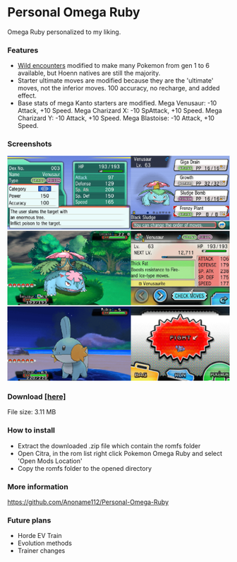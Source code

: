 # Personal Omega Ruby
Omega Ruby personalized to my liking.

### Features
- <a href="https://anoname112.github.io/Personal-Omega-Ruby/">Wild encounters</a> modified to make many Pokemon from gen 1 to 6 available, but Hoenn natives are still the majority.
- Starter ultimate moves are modified because they are the 'ultimate' moves, not the inferior moves. 100 accuracy, no recharge, and added effect.
- Base stats of mega Kanto starters are modified.
Mega Venusaur: -10 Attack, +10 Speed.
Mega Charizard X: -10 SpAttack, +10 Speed.
Mega Charizard Y: -10 Attack, +10 Speed.
Mega Blastoise: -10 Attack, +10 Speed.

### Screenshots
<img src="https://raw.githubusercontent.com/Anoname112/Personal-Omega-Ruby/main/images/FrenzyPlant.png">
<img src="https://raw.githubusercontent.com/Anoname112/Personal-Omega-Ruby/main/images/SpeedBuff.png">
<img src="https://raw.githubusercontent.com/Anoname112/Personal-Omega-Ruby/main/images/WildEncounter.png">

### Download <a href="https://anoname112.github.io/Personal-Omega-Ruby/PersonalOmegaRuby.zip">[here]</a>
File size: 3.11 MB

### How to install
- Extract the downloaded .zip file which contain the romfs folder
- Open Citra, in the rom list right click Pokemon Omega Ruby and select 'Open Mods Location'
- Copy the romfs folder to the opened directory

### More information
https://github.com/Anoname112/Personal-Omega-Ruby

### Future plans
- Horde EV Train
- Evolution methods
- Trainer changes

<!--
[CENTER][SIZE="5"][B]Personal Omega Ruby[/B][/SIZE]
[SIZE="2"]Omega Ruby personalized to my liking[/SIZE][/CENTER]

[SIZE="4"][B]Features[/B][/SIZE]
[LIST]
[*][URL="https://anoname112.github.io/Personal-Omega-Ruby/"]Wild encounters[/URL] modified to make many Pokemon from gen 1 to 6 available, but Hoenn natives are still the majority.
[*]Starter ultimate moves are modified because they are the 'ultimate' moves, not the inferior moves.
[SPOILER][SIZE="2"]100 accuracy, no recharge, and added effect.[/SIZE][/SPOILER]
[*]Base stats of mega Kanto starters are modified.
[SPOILER][B][SIZE="2"]Mega Venusaur:[/B] -10 Attack, +10 Speed
[B]Mega Charizard X:[/B] -10 SpAttack, +10 Speed
[B]Mega Charizard Y:[/B] -10 Attack, +10 Speed
[B]Mega Blastoise:[/B] -10 Attack, +10 Speed[/SIZE][/SPOILER]
[/LIST]

[SIZE="4"][B]Screenshots[/B][/SIZE]
[SPOILER][CIMG="width: 600px; height: 300px;"]https://raw.githubusercontent.com/Anoname112/Personal-Omega-Ruby/main/images/FrenzyPlant.png[/CIMG]
[CIMG="width: 600px; height: 300px;"]https://raw.githubusercontent.com/Anoname112/Personal-Omega-Ruby/main/images/SpeedBuff.png[/CIMG]
[CIMG="width: 600px; height: 300px;"]https://raw.githubusercontent.com/Anoname112/Personal-Omega-Ruby/main/images/WildEncounter.png[/CIMG][/SPOILER]

[SIZE="4"][B]Download [URL="https://anoname112.github.io/Personal-Omega-Ruby/PersonalOmegaRuby.zip"][here][/URL][/B][/SIZE]
[SIZE="2"]File size: 3.11 MB[/SIZE]

[SIZE="4"][B]How to install[/B][/SIZE]
[LIST=1]
[*]Extract the downloaded .zip file which contain the romfs folder
[*]Open Citra, in the rom list right click Pokemon Omega Ruby and select 'Open Mods Location'
[*]Copy the romfs folder to the opened directory
[/LIST]

[SIZE="4"][B]Credits[/B][/SIZE]
Kurt for the pk3DS.
-->
